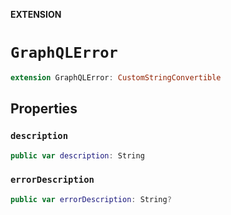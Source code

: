**EXTENSION**

# `GraphQLError`
```swift
extension GraphQLError: CustomStringConvertible
```

## Properties
### `description`

```swift
public var description: String
```

### `errorDescription`

```swift
public var errorDescription: String?
```
